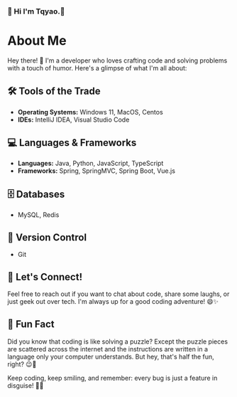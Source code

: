 ### 👋 Hi I'm Tqyao.🌈

<!--
**tqyao/tqyao** is a ✨ _special_ ✨ repository because its `README.md` (this file) appears on your GitHub profile.

Here are some ideas to get you started:

- 🔭 I’m currently working on ...
- 🌱 I’m currently learning ...
- 👯 I’m looking to collaborate on ...
- 🤔 I’m looking for help with ...
- 💬 Ask me about ...
- 📫 How to reach me: ...
- 😄 Pronouns: ...
- ⚡ Fun fact: ...
-->

# About Me

Hey there! 👋 I'm a developer who loves crafting code and solving problems with a touch of humor. Here's a glimpse of what I'm all about:

## 🛠️ Tools of the Trade
- **Operating Systems:** Windows 11, MacOS, Centos
- **IDEs:** IntelliJ IDEA, Visual Studio Code

## 💻 Languages & Frameworks
- **Languages:** Java, Python, JavaScript, TypeScript
- **Frameworks:** Spring, SpringMVC, Spring Boot, Vue.js

## 🗄️ Databases
- MySQL, Redis

## 🤝 Version Control
- Git

## 🚀 Let's Connect!
Feel free to reach out if you want to chat about code, share some laughs, or just geek out over tech. I'm always up for a good coding adventure! 😄✨

## 🌟 Fun Fact
Did you know that coding is like solving a puzzle? Except the puzzle pieces are scattered across the internet and the instructions are written in a language only your computer understands. But hey, that's half the fun, right? 😉🧩

Keep coding, keep smiling, and remember: every bug is just a feature in disguise! 🐛✨
